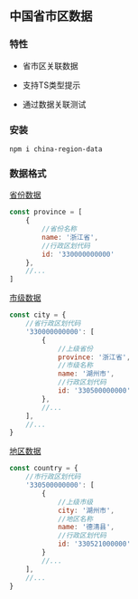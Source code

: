 ## 中国省市区数据

### 特性

+ 省市区关联数据

+ 支持TS类型提示

+ 通过数据关联测试

### 安装

```shell
npm i china-region-data
```

### 数据格式

[省份数据](https://raw.githubusercontent.com/JavanShen/china-region-data/master/src/data/province.json)

```js
const province = [
    {
        //省份名称
        name: '浙江省',
        //行政区划代码
        id: '330000000000'
    },
    //...
]
```

[市级数据](https://raw.githubusercontent.com/JavanShen/china-region-data/master/src/data/city.json)

```js
const city = {
    //省行政区划代码
    '330000000000': [
        {
            //上级省份
            province: '浙江省',
            //市级名称
            name: '湖州市',
            //行政区划代码
            id: '330500000000'
        },
        //...
    ],
    //...
}
```

[地区数据](https://raw.githubusercontent.com/JavanShen/china-region-data/master/src/data/county.json)

```js
const country = {
    //市行政区划代码
    '330500000000': [
        {
            //上级市级
            city: '湖州市',
            //地区名称
            name: '德清县',
            //行政区划代码
            id: '330521000000'
        }
        //...
    ],
    //...
}
```
